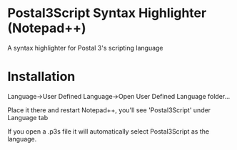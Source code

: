 # Postal3Script Syntax Highlighter (Notepad++)
A syntax highlighter for Postal 3's scripting language

# Installation
Language->User Defined Language->Open User Defined Language folder...

Place it there and restart Notepad++, you'll see 'Postal3Script' under Language tab

If you open a .p3s file it will automatically select Postal3Script as the language.